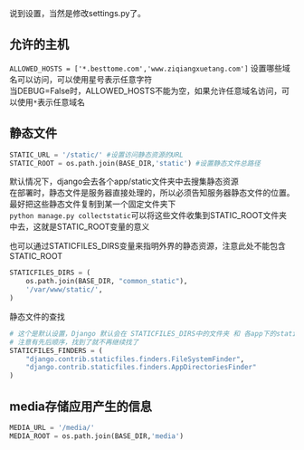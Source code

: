 说到设置，当然是修改settings.py了。

## 允许的主机
`ALLOWED_HOSTS = ['*.besttome.com','www.ziqiangxuetang.com']`
设置哪些域名可以访问，可以使用星号表示任意字符  
当DEBUG=False时，ALLOWED_HOSTS不能为空，如果允许任意域名访问，可以使用`*`表示任意域名

## 静态文件
```python
STATIC_URL = '/static/' #设置访问静态资源的URL
STATIC_ROOT = os.path.join(BASE_DIR,'static') #设置静态文件总路径
```
默认情况下，django会去各个app/static文件夹中去搜集静态资源   
在部署时，静态文件是服务器直接处理的，所以必须告知服务器静态文件的位置。最好把这些静态文件复制到某一个固定文件夹下  
`python manage.py collectstatic`可以将这些文件收集到STATIC_ROOT文件夹中去，这就是STATIC_ROOT变量的意义

也可以通过STATICFILES_DIRS变量来指明外界的静态资源，注意此处不能包含STATIC_ROOT
```python
STATICFILES_DIRS = (
    os.path.join(BASE_DIR, "common_static"),
    '/var/www/static/',
)
```
静态文件的查找
```python
# 这个是默认设置，Django 默认会在 STATICFILES_DIRS中的文件夹 和 各app下的static文件夹中找文件
# 注意有先后顺序，找到了就不再继续找了
STATICFILES_FINDERS = (
    "django.contrib.staticfiles.finders.FileSystemFinder",
    "django.contrib.staticfiles.finders.AppDirectoriesFinder"
)
```

## media存储应用产生的信息
```python
MEDIA_URL = '/media/'
MEDIA_ROOT = os.path.join(BASE_DIR,'media')
```

